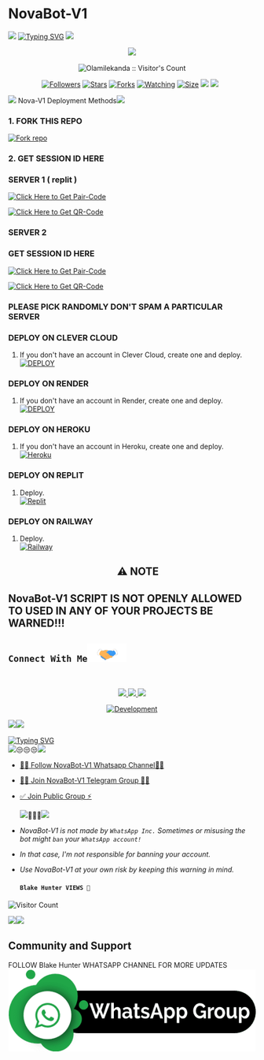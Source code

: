 # **NovaBot-V1**
<a><img src='https://i.imgur.com/LyHic3i.gif'/></a>
[![Typing SVG](https://readme-typing-svg.demolab.com?font=Fira+Code&pause=1000&width=435&lines=NOVABOT+IS+AN+INTELLIGENT+ASSISTANT;MULTI-DEVICES+WHATSAPP+BOT;RELEASE+ON+SEPTEMBER+1+2024;Blake+Hunter+Lead+Developer+and+Creator;ChatGPT+Assistant+and+Collaborator)](https://git.io/typing-svg)
<a><img src='https://i.imgur.com/LyHic3i.gif'/></a>

<p align="center">
<img src="https://github.com/Olamilekanda/NovaBot/blob/main/IMG/NovaBot.jpg"/> 
<p align="center"><img src="https://profile-counter.glitch.me/{Olamilekanda}/count.svg" alt="Olamilekanda :: Visitor's Count" /></p>
<p align="center">
<a href="https://github.com/Olamilekanda/followers"><img title="Followers" src="https://img.shields.io/github/followers/Olamilekanda?color=red&style=flat-square"></a>
<a href="https://github.com/Olamilekanda/NovaBot/stargazers/"><img title="Stars" src="https://img.shields.io/github/stars/Olamilekanda/NovaBot?color=blue&style=flat-square"></a>
<a href="https://github.com/Olamilekanda/NovaBot/network/members"><img title="Forks" src="https://img.shields.io/github/forks/Olamilekanda/NovaBot?color=red&style=flat-square"></a>
<a href="https://github.com/Olamilekanda/NovaBot/watchers"><img title="Watching" src="https://img.shields.io/github/watchers/Olamilekanda/NovaBot?label=Watchers&color=blue&style=flat-square"></a>
<a href="https://github.com/Olamilekanda/NovaBot"><img title="Size" src="https://img.shields.io/github/repo-size/Olamilekanda/NovaBot?style=flat-square&color=green"></a>
<a href="https://hits.seeyoufarm.com"><img src="https://hits.seeyoufarm.com/api/count/incr/badge.svg?url=https%3A%2F%2Fgithub.com%2FOlamilekanda%2FNovaBot-Md&count_bg=%2379C83D&title_bg=%23555555&icon=probot.svg&icon_color=%2300FF6D&title=hits&edge_flat=false"/></a>
<a href="https://github.com/Olamilekanda/NovaBot-V1/graphs/commit-activity"><img height="20" src="https://img.shields.io/badge/Maintained%3F-yes-green.svg"></a>&nbsp;&nbsp;
</p>



<p align='center'>
    </p>
<a><img src='https://i.imgur.com/LyHic3i.gif'/></a> Nova-V1 Deployment Methods<a><img src='https://i.imgur.com/LyHic3i.gif'/></a>
<p align="center">

 

### 1. FORK THIS REPO

<a href='https://github.com/Olamilekanda/NovaBot/fork' target="_blank"><img alt='Fork repo' src='https://img.shields.io/badge/Fork This Repo-black?style=for-the-badge&logo=git&logoColor=white'/></a>

### 2. GET SESSION ID HERE

### SERVER 1 ( replit ) 
 
<a href="https://anita-server-1.onrender.com/pair"><img src="https://img.shields.io/badge/PAIR_CODE-blue" alt="Click Here to Get Pair-Code" width="110"></a>   

<a href="https://replit.com/@iamdeeceex/QueenAnita-Md-session-generator"><img src="https://img.shields.io/badge/QR CODE-green" alt="Click Here to Get QR-Code" width="90"></a>

### SERVER 2 
### GET SESSION ID HERE

<a href="https://queen-anita-server-2.onrender.com/pair"><img src="https://img.shields.io/badge/PAIR CODE-red" alt="Click Here to Get Pair-Code" width="110"></a>   

<a href="https://queen-anita-server-2.onrender.com/wasiqr"><img src="https://img.shields.io/badge/QR CODE-blue" alt="Click Here to Get QR-Code" width="90"></a>
### **PLEASE PICK RANDOMLY DON'T SPAM A PARTICULAR SERVER**


### DEPLOY ON CLEVER CLOUD

1. If you don't have an account in Clever Cloud, create one and deploy.
    <br>
    <a href='https://api.clever-cloud.com/v2/sessions/signup?subscription_source=cta-home-signup' target="_blank"><img alt='DEPLOY' src='https://img.shields.io/badge/-DEPLOY-orange?style=for-the-badge&logo=clever-cloud&logoColor=white'/></a>

### DEPLOY ON RENDER

1. If you don't have an account in Render, create one and deploy.
    <br>
    <a href='https://dashboard.render.com/register' target="_blank"><img alt='DEPLOY' src='https://img.shields.io/badge/-DEPLOY-orange?style=for-the-badge&logo=clever-cloud&logoColor=white'/></a>

### DEPLOY ON HEROKU

1. If you don't have an account in Heroku, create one and deploy.
    <br>
    <a href='https://signup.heroku.com/' target="_blank"><img alt='Heroku' src='https://img.shields.io/badge/-DEPLOY-purple?style=for-the-badge&logo=heroku&logoColor=white'/></a>
    
### DEPLOY ON REPLIT
1. Deploy.
    <br>
    <a href='https://replit.com/github/Olamilekanda/NovaBot' target="_blank"><img alt='Replit' src='https://img.shields.io/badge/-Deploy-red?style=for-the-badge&logo=replit&logoColor=white'/></a>
### DEPLOY ON RAILWAY
1. Deploy.
    <br>
    <a href='https://railway.com/github/Deeceexxx/Queen_Anita-V2' target="_blank"><img alt='Railway' src='https://img.shields.io/badge/-Deploy-green?style=for-the-badge&logo=railway&logoColor=white'/></a>

    <h2 align="center"> ⚠️ NOTE  </h2>
## NovaBot-V1 SCRIPT IS NOT OPENLY ALLOWED TO USED IN ANY OF YOUR PROJECTS BE WARNED!!! 

## ```Connect With Me```<img src="https://github.com/0xAbdulKhalid/0xAbdulKhalid/raw/main/assets/mdImages/handshake.gif" width ="80"></h1> 
 <br> 
<p align="center">
<a href="https://wa.me/2348084834474"><img src="https://img.shields.io/badge/Contact Blake Hunter-25D366?style=for-the-badge&logo=whatsapp&logoColor=white" />
<a href="https://chat.whatsapp.com/JqtuNXa8wSIEzspNg4kkXK"><img src="https://img.shields.io/badge/Join Official Channel-25D366?style=for-the-badge&logo=whatsapp&logoColor=white" />
<a href="https://t.me/LAKEA1DROP"><img src="https://img.shields.io/badge/Telegram-0088cc?style=for-the-badge&logo=telegram&logoColor=white" /><br>
<p align="center">
<img alt="Development" width="250" src="https://media2.giphy.com/media/W9tBvzTXkQopi/giphy.gif?cid=6c09b952xu6syi1fyqfyc04wcfk0qvqe8fd7sop136zxfjyn&ep=v1_internal_gif_by_id&rid=giphy.gif&ct=g" /> </p>
<a><img src='https://i.imgur.com/LyHic3i.gif'/></a><a><img src='https://i.imgur.com/LyHic3i.gif'/></a>


[![Typing SVG](https://readme-typing-svg.demolab.com?font=Fira+Code&pause=1000&width=435&lines=NOVABOT+IS+AN+INTELLIGENT+ASSISTANT;MULTI-DEVICES+WHATSAPP+BOT;RELEASE+ON+SEPTEMBER+1+2024;Blake+Hunter+Lead+Developer+and+Creator;ChatGPT+Assistant+and+Collaborator)](https://git.io/typing-svg)
<br>
<a><img src='https://i.imgur.com/LyHic3i.gif'/></a>😒😒😒<a><img src='https://i.imgur.com/LyHic3i.gif'/></a>

* [🧑‍💻 Follow NovaBot-V1 Whatsapp Channel🧑‍💻](https://chat.whatsapp.com/JqtuNXa8wSIEzspNg4kkXK)

* [🧑‍💻 Join NovaBot-V1 Telegram Group 🧑‍💻](https://t.me/LAKEA1DROP)

* [✅ Join Public Group ⚡](https://chat.whatsapp.com/JqtuNXa8wSIEzspNg4kkXK)

  <a><img src='https://i.imgur.com/LyHic3i.gif'/></a>🙂🙂🙂<a><img src='https://i.imgur.com/LyHic3i.gif'/></a>


- *NovaBot-V1 is not made by `WhatsApp Inc.` Sometimes or misusing the bot might `ban` your `WhatsApp account!`*
- *In that case, I'm not responsible for banning your account.*
- *Use NovaBot-V1 at your own risk by keeping this warning in mind.*
  
  #### ```Blake Hunter VIEWS 🧚```
![Visitor Count](https://profile-counter.glitch.me/Olamilekanda/count.svg)

<a><img src='https://i.imgur.com/LyHic3i.gif'/></a><a><img src='https://i.imgur.com/LyHic3i.gif'/></a>

## Community and Support

FOLLOW Blake Hunter WHATSAPP CHANNEL FOR MORE UPDATES
[![JOIN WHATSAPP GROUP](https://raw.githubusercontent.com/Neeraj-x0/Neeraj-x0/main/photos/suddidina-join-whatsapp.png)](https://chat.whatsapp.com/JqtuNXa8wSIEzspNg4kkXK)

